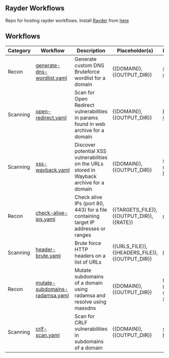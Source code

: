 ## Rayder Workflows

 Repo for hosting rayder workflows. Install [Rayder](https://github.com/devanshbatham/rayder/) from [here](https://github.com/devanshbatham/rayder/)



## Workflows




| Category | Workflow                            | Description                                                | Placeholder(s)             | Dependencies                                                      |
|----------|-------------------------------------|------------------------------------------------------------|----------------------------|-------------------------------------------------------------------|
| Recon    | [generate-dns-wordlist.yaml](https://github.com/devanshbatham/rayder-workflows/blob/main/recon/generate-dns-wordlist.yaml) | Generate custom DNS Bruteforce wordlist for a domain | {{DOMAIN}}, {{OUTPUT_DIR}}  | [subfinder](https://github.com/projectdiscovery/subfinder), [dnsgen](https://github.com/ProjectAnte/dnsgen) |
| Scanning | [open-redirect.yaml](https://github.com/devanshbatham/rayder-workflows/blob/main/http/open-redirect.yaml) | Scan for Open Redirect vulnerabilities in params found in web archive for a domain | {{DOMAIN}}, {{OUTPUT_DIR}} | [Paramspider](https://github.com/devanshbatham/Paramspider), [Openredirex](https://github.com/devanshbatham/Openredirex) |
| Scanning | [xss-wayback.yaml](https://github.com/devanshbatham/rayder-workflows/blob/main/http/xss-wayback.yaml) | Discover potential XSS vulnerabilities on the URLs stored in Wayback archive for a domain | {{DOMAIN}}, {{OUTPUT_DIR}} | [waybackurls](https://github.com/tomnomnom/waybackurls), [qsreplace](https://github.com/tomnomnom/qsreplace), [httpx](https://github.com/projectdiscovery/httpx) |
| Recon    | [check-alive-ips.yaml](https://github.com/devanshbatham/rayder-workflows/blob/main/recon/check-alive-ips.yaml) | Check alive IPs (port 80, 443) for a file containing target IP addresses or ranges | {{TARGETS_FILE}}, {{OUTPUT_DIR}}, {{RATE}} | [masscan](https://github.com/robertdavidgraham/masscan) |
| Scanning | [header-brute.yaml](https://github.com/devanshbatham/rayder-workflows/blob/main/http/header-brute.yaml) | Brute force HTTP headers on a list of URLs | {{URLS_FILE}}, {{HEADERS_FILE}}, {{OUTPUT_DIR}} | [headerpwn](https://github.com/DevanshBatham/HeaderPwn) |
| Recon | [mutate-subdomains-radamsa.yaml](https://github.com/devanshbatham/rayder-workflows/blob/main/recon/mutate-subdomains-radamsa.yaml) | Mutate subdomains of a domain using radamsa and resolve using massdns | {{DOMAIN}}, {{OUTPUT_DIR}} | [massdns](https://github.com/blechschmidt/massdns), [radamsa](https://gitlab.com/akihe/radamsa), [getresolvers](https://github.com/devanshbatham/getresolvers), [subfinder](https://github.com/projectdiscovery/subfinder) |
| Scanning | [crlf-scan.yaml](https://github.com/devanshbatham/rayder-workflows/blob/main/http/crlf-scan.yaml) | Scan for CRLF vulnerabilities in subdomains of a domain | {{DOMAIN}}, {{OUTPUT_DIR}} | [subfinder](https://github.com/projectdiscovery/subfinder), [httpx](https://github.com/projectdiscovery/httpx), [crlfuzz](https://github.com/dwisiswant0/crlfuzz) |